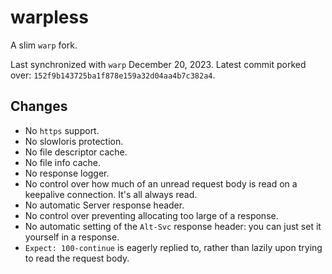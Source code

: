 # warpless

A slim `warp` fork.

Last synchronized with `warp` December 20, 2023.
Latest commit porked over: `152f9b143725ba1f878e159a32d04aa4b7c382a4`.

## Changes

- No `https` support.
- No slowloris protection.
- No file descriptor cache.
- No file info cache.
- No response logger.
- No control over how much of an unread request body is read on a keepalive connection. It's all always read.
- No automatic Server response header.
- No control over preventing allocating too large of a response.
- No automatic setting of the `Alt-Svc` response header: you can just set it yourself in a response.
- `Expect: 100-continue` is eagerly replied to, rather than lazily upon trying to read the request body.

